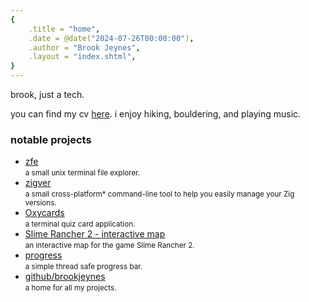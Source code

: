 ```yaml
---
{
    .title = "home",
    .date = @date("2024-07-26T00:00:00"),
    .author = "Brook Jeynes",
    .layout = "index.shtml",
}  
---
```


brook, just a tech. 

you can find my cv [here](/brook-jeynes-cv.pdf). i enjoy hiking, bouldering, and 
playing music.

### notable projects
<ul id="posts">
    <li>
        <a href="https://github.com/BrookJeynes/zfe">zfe</a> <br>
        <small>a small unix terminal file explorer.</small>
    </li>
    <li>
        <a href="https://github.com/BrookJeynes/zigver">zigver</a> <br>
        <small>a small cross-platform* command-line tool to help you easily manage your Zig versions.</small>
    </li>
    <li>
        <a href="https://github.com/BrookJeynes/oxycards">Oxycards</a> <br>
        <small>a terminal quiz card application.</small>
    </li>
    <li>
        <a href="https://sr2interactivemap.com/">Slime Rancher 2 - interactive map</a> <br>
        <small>an interactive map for the game Slime Rancher 2.</small>
    </li>
    <li>
        <a href="https://github.com/BrookJeynes/progress">progress</a> <br>
        <small>a simple thread safe progress bar.</small>
    </li>
    <li>
        <a href="github.com/brookjeynes">github/brookjeynes</a> <br>
        <small>a home for all my projects.</small>
    </li>
</ul>

